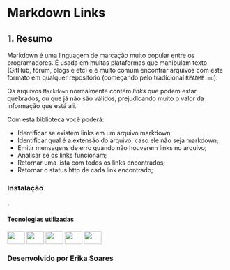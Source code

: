 # Markdown Links


## 1. Resumo

Markdown é uma linguagem de marcação muito popular entre os programadores. É usada em muitas plataformas que manipulam texto (GitHub, fórum, blogs e etc) e é muito comum encontrar arquivos com este formato em qualquer repositório (começando pelo tradicional `README.md`).

Os arquivos `Markdown` normalmente contém _links_ que podem estar quebrados, ou que já não são válidos, prejudicando muito o valor da informação que está ali.

Com esta biblioteca você poderá: 
- Identificar se existem links em um arquivo markdown; 
- Identificar qual é a extensão do arquivo, caso ele não seja markdown; 
- Emitir mensagens de erro quando não houverem links no arquivo; 
- Analisar se os links funcionam; 
- Retornar uma lista com todos os links encontrados; 
- Retornar o status http de cada link encontrado;


### Instalação 
.

#### Tecnologias utilizadas 
<img align="center" height="30" width="40" src="https://cdn.jsdelivr.net/gh/devicons/devicon/icons/javascript/javascript-original.svg" />
<img align="center" height="30" width="40"img src="https://cdn.jsdelivr.net/gh/devicons/devicon/icons/nodejs/nodejs-original.svg" />
<img align="center" height="30" width="40"img src="https://cdn.jsdelivr.net/gh/devicons/devicon/icons/git/git-original.svg" />
<img align="center" height="30" width="40"img src="https://cdn.jsdelivr.net/gh/devicons/devicon/icons/github/github-original.svg" />
<img align="center" height="30" width="40"img src="https://cdn.jsdelivr.net/gh/devicons/devicon/icons/vscode/vscode-original.svg" />

### Desenvolvido por Erika Soares
